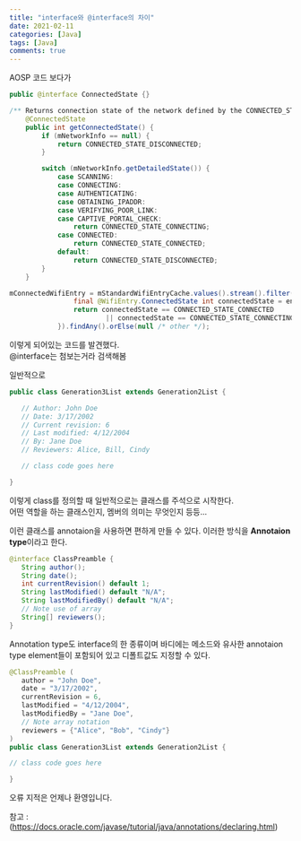 ```yaml
---
title: "interface와 @interface의 차이"
date: 2021-02-11
categories: [Java]
tags: [Java]
comments: true
---
```


AOSP 코드 보다가 

```java
public @interface ConnectedState {}

/** Returns connection state of the network defined by the CONNECTED_STATE constants */
    @ConnectedState
    public int getConnectedState() {
        if (mNetworkInfo == null) {
            return CONNECTED_STATE_DISCONNECTED;
        }

        switch (mNetworkInfo.getDetailedState()) {
            case SCANNING:
            case CONNECTING:
            case AUTHENTICATING:
            case OBTAINING_IPADDR:
            case VERIFYING_POOR_LINK:
            case CAPTIVE_PORTAL_CHECK:
                return CONNECTED_STATE_CONNECTING;
            case CONNECTED:
                return CONNECTED_STATE_CONNECTED;
            default:
                return CONNECTED_STATE_DISCONNECTED;
        }
    }

mConnectedWifiEntry = mStandardWifiEntryCache.values().stream().filter(entry -> {
                final @WifiEntry.ConnectedState int connectedState = entry.getConnectedState();
                return connectedState == CONNECTED_STATE_CONNECTED
                        || connectedState == CONNECTED_STATE_CONNECTING;
            }).findAny().orElse(null /* other */);
```
이렇게 되어있는 코드를 발견했다.  
@interface는 첨보는거라 검색해봄  


일반적으로
```java
public class Generation3List extends Generation2List {

   // Author: John Doe
   // Date: 3/17/2002
   // Current revision: 6
   // Last modified: 4/12/2004
   // By: Jane Doe
   // Reviewers: Alice, Bill, Cindy

   // class code goes here

}
```
이렇게 class를 정의할 때 일반적으로는 클래스를 주석으로 시작한다.  
어떤 역할을 하는 클래스인지, 멤버의 의미는 무엇인지 등등...  

이런 클래스를 annotaion을 사용하면 편하게 만들 수 있다.
이러한 방식을 **Annotaion type**이라고 한다.  
```java
@interface ClassPreamble {
   String author();
   String date();
   int currentRevision() default 1;
   String lastModified() default "N/A";
   String lastModifiedBy() default "N/A";
   // Note use of array
   String[] reviewers();
}
```
Annotation type도 interface의 한 종류이며 바디에는 메소드와 유사한 annotaion type element들이 포함되어 있고 디폴트값도 지정할 수 있다.  
```java
@ClassPreamble (
   author = "John Doe",
   date = "3/17/2002",
   currentRevision = 6,
   lastModified = "4/12/2004",
   lastModifiedBy = "Jane Doe",
   // Note array notation
   reviewers = {"Alice", "Bob", "Cindy"}
)
public class Generation3List extends Generation2List {

// class code goes here

}
```

오류 지적은 언제나 환영입니다.  

참고 : (https://docs.oracle.com/javase/tutorial/java/annotations/declaring.html)
